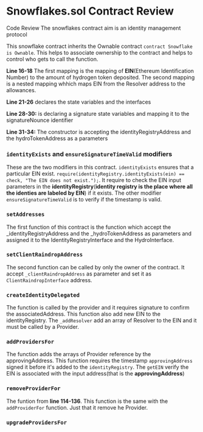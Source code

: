 # Snowflakes.sol Contract Review
Code Review
 The snowflakes contract aim is an identity management protocol

This snowflake contract inherits the Ownable contract ``` contract Snowflake is Ownable ```. This helps to associate ownership to the contract and helps to control who gets to call the function.

**Line 16-18** The first mapping is the mapping of **EIN**(Ethereum Identification Number) to the amount of hydrogen token deposited.
The second mapping is a nested mapping whhich maps EIN from the Resolver address to the allowances. 

**Line 21-26** declares the state variables and the interfaces 

**Line 28-30:** is declaring a signature state variables and mapping it to the signatureNounce identifier 

**Line 31-34:** The constructor is accepting the identityRegistryAddress and the hydroTokenAddress as a parameters 

### ```identityExists```  and ```ensureSignatureTimeValid``` modifiers
These are the two modifiers in this contract. ```identityExists``` ensures that a particular EIN exist. ``` require(identityRegistry.identityExists(ein) == check, "The EIN does not exist."); ```. It require to check the EIN input parameters in the **identityRegistry**(__identity registry is the place where all the identies are labeled by EIN__) if it exists. The other modifier ```ensureSignatureTimeValid``` is to verify if the timestamp is valid.

### ```setAddresses```
The first function of this contract is the function which accept the _identityRegistryAddress and the _hydroTokenAddress as parameters and assigned it to the IdentityRegistryInterface and the HydroInterface.

### ```setClientRaindropAddress```
The second function can be called by only the owner of the contract. It accept ```_clientRaindropAddress``` as parameter and set it as ```ClientRaindropInterface``` address.


### ```createIdentityDelegated```
The function is called by the provider and it requires signature to confirm the associatedAddress. This function also add new EIN to the identityRegistry. The ```_addResolver``` add an array of Resolver to the EIN and it must be called by a Provider.


### ```addProvidersFor```
The function adds the arrays of Provider reference by the approvingAddress. This function requires the timestamp ```approvingAddress``` signed it before it's added to the ```identityRegistry```. The ```getEIN``` verify the EIN is associated with the input address(that is the **approvingAddress**)

### ```removeProviderFor```
The funtion from **line 114-136**. This function is the same with the ```addProviderFor``` function. Just that it remove he Provider.

### ```upgradeProvidersFor```
